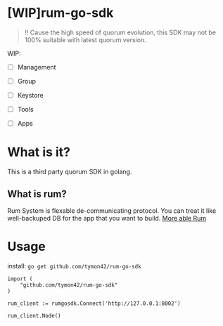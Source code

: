 # [WIP]rum-go-sdk  
> ‼️ Cause the high speed of quorum evolution, this SDK may not be 100% suitable with latest quorum version.  

WIP:
- [ ] Management  
- [ ] Group  
- [ ] Keystore  
- [ ] Tools  
- [ ] Apps


# What is it?  
This is a third party quorum SDK in golang. 

## What is rum?  
Rum System is flexable de-communicating protocol. You can treat it like well-backuped DB for the app that you want to build. [More able Rum](https://github.com/rumsystem/quorum)  

# Usage 
install: `go get github.com/tymon42/rum-go-sdk`

```
import (
    "github.com/tymon42/rum-go-sdk"
)

rum_client := rumgosdk.Connect('http://127.0.0.1:8002')

rum_client.Node()
```
